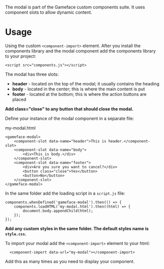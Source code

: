 The modal is part of the Gameface custom components suite. It uses component slots to allow dynamic content.


Usage
===================
Using the custom `<component-import>` element.
After you install the components library and the modal component add the components library to your project:

~~~~{.html}
<script src="components.js"></script>
~~~~

The modal has three slots:
- **header** - located on the top of the modal; it usually contains the heading
- **body** - located in the center; this is where the main content is put
- **footer** - located at the bottom; this is where the action buttons are placed

**Add class="close" to any button that should close the modal.**

Define your instance of the modal component in a separate file:

my-modal.html
~~~~{.html}
<gameface-modal>
    <component-slot data-name="header">This is header.</component-slot>
    <component-slot data-name="body">
        <div>This is body.</div>
    </component-slot>
    <component-slot data-name="footer">
        <div>Are you sure you want to cancel?</div>
        <button class="close">Yes</button>
        <button>No</button>
    </component-slot>
</gameface-modal>
~~~~

In the same folder add the loading script in a `script.js` file:

~~~~{.js}
components.whenDefined('gameface-modal').then(() => {
    components.loadHTML('my-modal.html').then((html) => {
        document.body.appendChild(html);
    });
});
~~~~

**Add any custom styles in the same folder. The default styles name is `style.css`.**

To import your modal add the `<component-import>` element to your html:

~~~~{.html}
  <component-import data-url="my-modal"></component-import>
~~~~

Add this as many times as you need to display your component.

